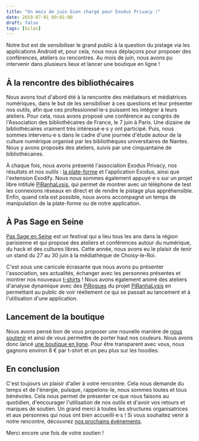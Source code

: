 ```yaml
---
title: "Un mois de juin bien chargé pour Exodus Privacy !"
date: 2019-07-01 09:01:00
draft: false
tags: [bilan]
---
```


Notre but est de sensibiliser le grand public à la question du pistage via les applications Android et, pour cela, nous nous déplaçons pour proposer des conférences, ateliers ou rencontres. Au mois de juin, nous avons pu intervenir dans plusieurs lieux et lancer une boutique en ligne !

## À la rencontre des bibliothécaires

Nous avons tout d'abord été à la rencontre des médiateurs et médiatrices numériques, dans le but de les sensibiliser à ces questions et leur présenter nos outils, afin que ces professionnel⋅le⋅s puissent les intégrer à leurs ateliers. Pour cela, nous avons proposé une conférence au congrès de l'Association des bibliothécaires de France, le 7 juin à Paris. Une dizaine de bibliothécaires vraiment très intéressé⋅e⋅s y ont participé. Puis, nous sommes intervenu⋅e⋅s dans le cadre d'une journée d'étude autour de la culture numérique organisé par les bibliothèques universitaires de Nantes. Nous y avons proposés des ateliers, suivis par une cinquantaine de bibliothécaires.

 À chaque fois, nous avons présenté l'association Exodus Privacy, nos résultats et nos outils : [la plate-forme](https://reports.exodus-privacy.eu.org/fr/) et l'application Exodus, ainsi que l'extension Exodify. Nous nous sommes également appuyé⋅e⋅s sur un projet libre intitulé [PiRanhaLysis](https://github.com/PiRanhaLysis), qui permet de montrer avec un téléphone de test les connexions réseaux en direct et de rendre le pistage plus appréhensible. Enfin, quand cela est possible, nous avons accompagné un temps de manipulation de la plate-forme ou de notre application.

## À Pas Sage en Seine

[Pas Sage en Seine](https://passageenseine.fr/) est un festival qui a lieu tous les ans dans la région parisienne et qui propose des ateliers et conférences autour du numérique, du hack et des cultures libres. Cette année, nous avons eu le plaisir de tenir un stand du 27 au 30 juin à la médiathèque de Choisy-le-Roi.

C'est sous une canicule écrasante que nous avons pu présenter l'association, ses actualités, échanger avec les personnes présentes et montrer nos nouveaux [t-shirts](https://shop.spreadshirt.fr/exodus-privacy) ! Nous avons également animé des ateliers d'analyse dynamique avec des [PiRogues](https://github.com/PiRanhaLysis/PiRogue) du projet [PiRanhaLysis](https://piranhalysis.github.io/) en permettant au public de voir réellement ce qui se passait au lancement et à l'utilisation d'une application.

## Lancement de la boutique

Nous avons pensé bon de vous proposer une nouvelle manière de [nous soutenir](https://exodus-privacy.eu.org/fr/page/contribute/) et ainsi de vous permettre de porter haut nos couleurs. Nous avons donc lancé [une boutique en ligne](https://shop.spreadshirt.fr/exodus-privacy).
Pour être transparent avec vous, nous gagnons environ 8 € par t-shirt et un peu plus sur les hoodies.

## En conclusion

C'est toujours un plaisir d'aller à votre rencontre. Cela nous demande du temps et de l'énergie, puisque, rappelons-le, nous sommes toutes et tous bénévoles. Cela nous permet de présenter ce que nous faisons au quotidien, d'encourager l'utilisation de nos outils et d'avoir vos retours et marques de soutien. Un grand merci à toutes les structures organisatrices et aux personnes qui nous ont bien accueilli⋅e⋅s !
Si vous souhaitez venir à notre rencontre, découvrez [nos prochains événements](https://exodus-privacy.eu.org/fr/page/events).

Merci encore une fois de votre soutien !

